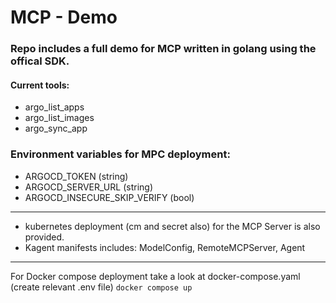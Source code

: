 # MCP - Demo
### Repo includes a full demo for MCP written in golang using the offical SDK.
#### Current tools:
- argo_list_apps
- argo_list_images
- argo_sync_app

### Environment variables for MPC deployment:
- ARGOCD_TOKEN (string)
- ARGOCD_SERVER_URL (string)
- ARGOCD_INSECURE_SKIP_VERIFY (bool)

---
- kubernetes deployment (cm and secret also) for the MCP Server is also provided.
- Kagent manifests includes: ModelConfig, RemoteMCPServer, Agent

---
For Docker compose deployment take a look at docker-compose.yaml (create relevant .env file)
``docker compose up``
